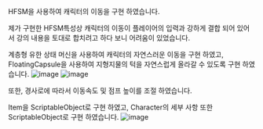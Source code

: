 HFSM을 사용하여 캐릭터의 이동을 구현 하였습니다.

제가 구현한 HFSM특성상 캐릭터의 이동이 플레이어의 입력과 강하게 결합 되어 있어서 강의 내용을 토대로 합치려고 하다 보니 어려움이 있었습니다.

계층형 유한 상태 머신을 사용하여 캐릭터의 자연스러운 이동을 구현 하였고, FloatingCapsule을 사용하여 지형지물의 턱을 자연스럽게 올라갈 수 있도록 구현 하였습니다.
![image](https://github.com/user-attachments/assets/3896c1f1-da28-49a4-93e0-924c7d25765d)
![image](https://github.com/user-attachments/assets/8bd029b7-0152-42f6-9f4e-4a7bf91c7e88)

또한, 경사로에 따라서 이동속도 및 점프 높이를 조절 하였습니다.

Item을 ScriptableObject로 구현 하였고, Character의 세부 사항 또한 ScriptableObject로 구현 하였습니다.
![image](https://github.com/user-attachments/assets/798e7bfb-6f0b-4b09-917b-d0f133a26802)
